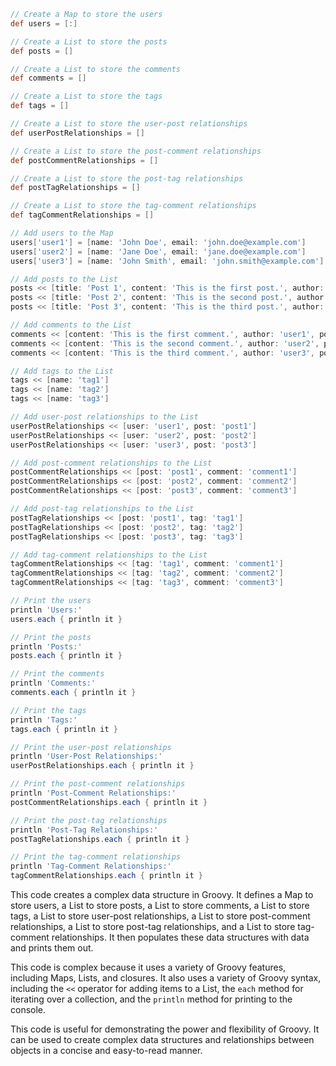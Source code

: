 ```groovy
// Create a Map to store the users
def users = [:]

// Create a List to store the posts
def posts = []

// Create a List to store the comments
def comments = []

// Create a List to store the tags
def tags = []

// Create a List to store the user-post relationships
def userPostRelationships = []

// Create a List to store the post-comment relationships
def postCommentRelationships = []

// Create a List to store the post-tag relationships
def postTagRelationships = []

// Create a List to store the tag-comment relationships
def tagCommentRelationships = []

// Add users to the Map
users['user1'] = [name: 'John Doe', email: 'john.doe@example.com']
users['user2'] = [name: 'Jane Doe', email: 'jane.doe@example.com']
users['user3'] = [name: 'John Smith', email: 'john.smith@example.com']

// Add posts to the List
posts << [title: 'Post 1', content: 'This is the first post.', author: 'user1']
posts << [title: 'Post 2', content: 'This is the second post.', author: 'user2']
posts << [title: 'Post 3', content: 'This is the third post.', author: 'user3']

// Add comments to the List
comments << [content: 'This is the first comment.', author: 'user1', post: 'post1']
comments << [content: 'This is the second comment.', author: 'user2', post: 'post2']
comments << [content: 'This is the third comment.', author: 'user3', post: 'post3']

// Add tags to the List
tags << [name: 'tag1']
tags << [name: 'tag2']
tags << [name: 'tag3']

// Add user-post relationships to the List
userPostRelationships << [user: 'user1', post: 'post1']
userPostRelationships << [user: 'user2', post: 'post2']
userPostRelationships << [user: 'user3', post: 'post3']

// Add post-comment relationships to the List
postCommentRelationships << [post: 'post1', comment: 'comment1']
postCommentRelationships << [post: 'post2', comment: 'comment2']
postCommentRelationships << [post: 'post3', comment: 'comment3']

// Add post-tag relationships to the List
postTagRelationships << [post: 'post1', tag: 'tag1']
postTagRelationships << [post: 'post2', tag: 'tag2']
postTagRelationships << [post: 'post3', tag: 'tag3']

// Add tag-comment relationships to the List
tagCommentRelationships << [tag: 'tag1', comment: 'comment1']
tagCommentRelationships << [tag: 'tag2', comment: 'comment2']
tagCommentRelationships << [tag: 'tag3', comment: 'comment3']

// Print the users
println 'Users:'
users.each { println it }

// Print the posts
println 'Posts:'
posts.each { println it }

// Print the comments
println 'Comments:'
comments.each { println it }

// Print the tags
println 'Tags:'
tags.each { println it }

// Print the user-post relationships
println 'User-Post Relationships:'
userPostRelationships.each { println it }

// Print the post-comment relationships
println 'Post-Comment Relationships:'
postCommentRelationships.each { println it }

// Print the post-tag relationships
println 'Post-Tag Relationships:'
postTagRelationships.each { println it }

// Print the tag-comment relationships
println 'Tag-Comment Relationships:'
tagCommentRelationships.each { println it }
```

This code creates a complex data structure in Groovy. It defines a Map to store users, a List to store posts, a List to store comments, a List to store tags, a List to store user-post relationships, a List to store post-comment relationships, a List to store post-tag relationships, and a List to store tag-comment relationships. It then populates these data structures with data and prints them out.

This code is complex because it uses a variety of Groovy features, including Maps, Lists, and closures. It also uses a variety of Groovy syntax, including the `<<` operator for adding items to a List, the `each` method for iterating over a collection, and the `println` method for printing to the console.

This code is useful for demonstrating the power and flexibility of Groovy. It can be used to create complex data structures and relationships between objects in a concise and easy-to-read manner.